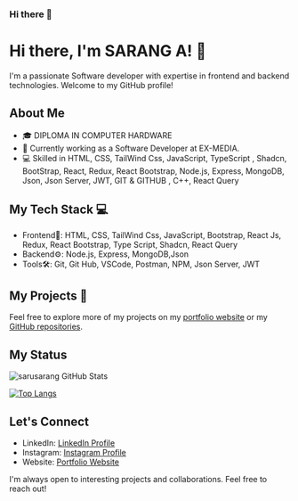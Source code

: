 ### Hi there 👋

<!--
**sarusarang/sarusarang** is a ✨ _special_ ✨ repository because its `README.md` (this file) appears on your GitHub profile.

Here are some ideas to get you started:

- 🔭 I’m currently working on ...
- 🌱 I’m currently learning ...
- 👯 I’m looking to collaborate on ...
- 🤔 I’m looking for help with ...
- 💬 Ask me about ...
- 📫 How to reach me: ...
- 😄 Pronouns: ...
- ⚡ Fun fact: ...
-->

# Hi there, I'm SARANG A! 👋

I'm a passionate Software developer with expertise in frontend and backend technologies. Welcome to my GitHub profile!

## About Me

- 🎓   DIPLOMA IN COMPUTER HARDWARE
- 💼 Currently working as a Software Developer at EX-MEDIA.
- 💻 Skilled in HTML, CSS, TailWind Css, JavaScript, TypeScript , Shadcn, BootStrap, React, Redux, React Bootstrap, Node.js, Express, MongoDB, Json, Json Server, JWT, GIT & GITHUB , C++, React Query

## My Tech Stack 💻

- Frontend🎨: HTML, CSS, TailWind Css, JavaScript, Bootstrap, React Js, Redux, React Bootstrap, Type Script, Shadcn, React Query
- Backend⚙️: Node.js, Express, MongoDB,Json
- Tools🛠️: Git, Git Hub, VSCode, Postman, NPM, Json Server, JWT

## My Projects 📂

Feel free to explore more of my projects on my [portfolio website](https://sarusarang.github.io/MY-PORTFOLIO/) or my [GitHub repositories](https://github.com/sarusarang?tab=repositories).

## My Status
![sarusarang GitHub Stats](https://github-readme-stats.vercel.app/api?username=sarusarang&show_icons=true&theme=dark)     

 [![Top Langs](https://github-readme-stats.vercel.app/api/top-langs/?username=sarusarang&layout=donut)](https://github.com/sarusarang/github-readme-stats)




## Let's Connect

- LinkedIn: [LinkedIn Profile](https://www.linkedin.com/in/sarang-a-8046681ba/)
- Instagram: [Instagram Profile](https://www.instagram.com/_saru_sarang_11/)
- Website: [Portfolio Website](https://new-portfolio-sigma-bay.vercel.app/)

I'm always open to interesting projects and collaborations. Feel free to reach out!


